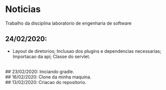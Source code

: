 # Noticias
Trabalho da disciplina laboratorio de engenharia de software
<br>
## 24/02/2020: 
* Layout de diretorios; Inclusao dos plugins e dependencias necessarias; Importacao da api; Classe do servlet.
<br>
## 23/02/2020: 
Iniciando gradle.
<br>
## 16/02/2020: 
Clone da minha maquina.
<br>
## 13/02/2020: 
Criacao do repositorio.
